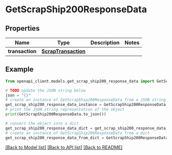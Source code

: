 # GetScrapShip200ResponseData


## Properties

Name | Type | Description | Notes
------------ | ------------- | ------------- | -------------
**transaction** | [**ScrapTransaction**](ScrapTransaction.md) |  | 

## Example

```python
from openapi_client.models.get_scrap_ship200_response_data import GetScrapShip200ResponseData

# TODO update the JSON string below
json = "{}"
# create an instance of GetScrapShip200ResponseData from a JSON string
get_scrap_ship200_response_data_instance = GetScrapShip200ResponseData.from_json(json)
# print the JSON string representation of the object
print(GetScrapShip200ResponseData.to_json())

# convert the object into a dict
get_scrap_ship200_response_data_dict = get_scrap_ship200_response_data_instance.to_dict()
# create an instance of GetScrapShip200ResponseData from a dict
get_scrap_ship200_response_data_from_dict = GetScrapShip200ResponseData.from_dict(get_scrap_ship200_response_data_dict)
```
[[Back to Model list]](../README.md#documentation-for-models) [[Back to API list]](../README.md#documentation-for-api-endpoints) [[Back to README]](../README.md)


